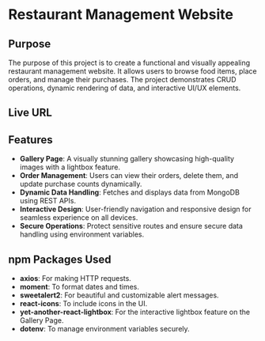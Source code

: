 # Restaurant Management Website

## Purpose

The purpose of this project is to create a functional and visually appealing restaurant management website. It allows users to browse food items, place orders, and manage their purchases. The project demonstrates CRUD operations, dynamic rendering of data, and interactive UI/UX elements.

## Live URL

[Visit the Live Website]: https://assignment-11-f04f9.web.app/

## Features

- **Gallery Page**: A visually stunning gallery showcasing high-quality images with a lightbox feature.
- **Order Management**: Users can view their orders, delete them, and update purchase counts dynamically.
- **Dynamic Data Handling**: Fetches and displays data from MongoDB using REST APIs.
- **Interactive Design**: User-friendly navigation and responsive design for seamless experience on all devices.
- **Secure Operations**: Protect sensitive routes and ensure secure data handling using environment variables.

## npm Packages Used

- **axios**: For making HTTP requests.
- **moment**: To format dates and times.
- **sweetalert2**: For beautiful and customizable alert messages.
- **react-icons**: To include icons in the UI.
- **yet-another-react-lightbox**: For the interactive lightbox feature on the Gallery Page.
- **dotenv**: To manage environment variables securely.
